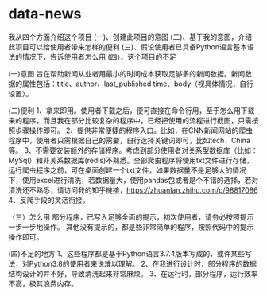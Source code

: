 # data-news
我从四个方面介绍这个项目
(一)、创建此项目的意图
(二)、基于我的意图，介绍此项目可以给使用者带来怎样的便利
(三)、假设使用者已具备Python语言基本语法的情况下，告诉使用者怎么用
(四）、这个项目的不足

(一)意图
旨在帮助新闻从业者用最小的时间成本获取足够多的新闻数据。新闻数据的属性包括：title、author、last_published time、body（视具体情况，自行设置）。

(二)便利
1、拿来即用。使用者下载之后，便可直接在命令行用，至于怎么用下载来的程序，而且我在部分比较复杂的程序中，已经把使用的流程进行截图，只需按照步骤操作即可。
2、提供非常便捷的程序入口。比如，在CNN新闻网站的爬虫程序中，使用者只需根据自己的需要，自行选择关键词即可，比如tech、China等。
3、不需要安装额外的存储程序。考虑到部分使用者对关系型数据库（比如：MySql）和非关系数据库(redis)不熟悉。全部爬虫程序将使用txt文件进行存储，运行爬虫程序之前，可在桌面创建一个txt文件，如果数据量不是足够大的情况下，使用excel进行清洗，若数据量大，使用pandas包或者是个不错的选择，若对清洗还不熟悉，请访问我的知乎链接，https://zhuanlan.zhihu.com/p/98817086
4、反爬手段的灵活衔接。

（三）怎么用
部分程序，已写入足够全面的提示，初次使用者，请务必按照提示一步一步地操作。
其他没有提示的，都是些非常简单的程序，按照代码中的提示操作即可。

(四)不足的地方
1、这些程序都是基于Python语言3.7.4版本写成的，或许某些写法，对Python3.8的使用者来说难以理解。
2、在我进行设计时，部分程序的数据结构设计的并不好，导致清洗起来非常麻烦。
3、在运行时，部分程序，运行效率不高，极其浪费内存。
